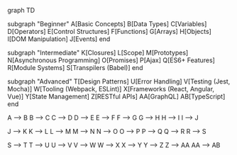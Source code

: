 graph TD

subgraph "Beginner"
  A[Basic Concepts]
  B[Data Types]
  C[Variables]
  D[Operators]
  E[Control Structures]
  F[Functions]
  G[Arrays]
  H[Objects]
  I[DOM Manipulation]
  J[Events]
end

subgraph "Intermediate"
  K[Closures]
  L[Scope]
  M[Prototypes]
  N[Asynchronous Programming]
  O[Promises]
  P[Ajax]
  Q[ES6+ Features]
  R[Module Systems]
  S[Transpilers (Babel)]
end

subgraph "Advanced"
  T[Design Patterns]
  U[Error Handling]
  V[Testing (Jest, Mocha)]
  W[Tooling (Webpack, ESLint)]
  X[Frameworks (React, Angular, Vue)]
  Y[State Management]
  Z[RESTful APIs]
  AA[GraphQL]
  AB[TypeScript]
end

A --> B
B --> C
C --> D
D --> E
E --> F
F --> G
G --> H
H --> I
I --> J

J --> K
K --> L
L --> M
M --> N
N --> O
O --> P
P --> Q
Q --> R
R --> S

S --> T
T --> U
U --> V
V --> W
W --> X
X --> Y
Y --> Z
Z --> AA
AA --> AB
